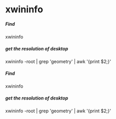 # xwininfo

##### Find

   xwininfo 

##### get the resolution of desktop

   xwininfo  -root | grep 'geometry' | awk '{print $2;}'

##### Find

   xwininfo 

##### get the resolution of desktop

   xwininfo  -root | grep 'geometry' | awk '{print $2;}'
